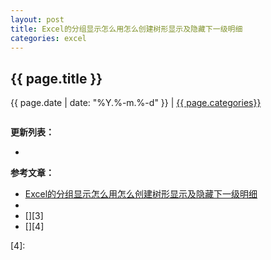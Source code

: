 ```yaml
---
layout: post
title: Excel的分组显示怎么用怎么创建树形显示及隐藏下一级明细
categories: excel
---
```


## {{ page.title }}

{{ page.date | date: "%Y.%-m.%-d" }} | <a href="/archive#{{ page.categories }}">{{ page.categories}}</a>

```

```

**更新列表：**

*



**参考文章：**

* [Excel的分组显示怎么用怎么创建树形显示及隐藏下一级明细][1]
* [][2]
* [][3]
* [][4]


[1]: http://www.icanzc.com/excel/5182.html
[2]: 
[3]: 
[4]: 